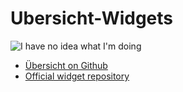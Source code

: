 Ubersicht-Widgets
=================

![I have no idea what I'm doing](http://imgur.com/zSmNq6c.jpg)

- [Übersicht on Github](https://github.com/felixhageloh/uebersicht)
- [Official widget repository](https://github.com/felixhageloh/uebersicht-widgets)
